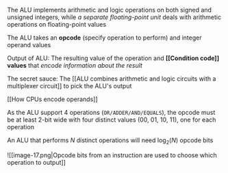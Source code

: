 The ALU implements arithmetic and logic operations on both signed and unsigned integers, while *a separate floating-point unit* deals with arithmetic operations on floating-point values

The ALU takes an **opcode** (specify operation to perform) and integer operand values

Output of ALU: The resulting value of the operation and **[[Condition code]] values** that *encode information about the result*

The secret sauce: The [[ALU combines arithmetic and logic circuits with a multiplexer circuit]] to pick the ALU's output

 [[How CPUs encode operands]]

As the ALU support 4 operations (`OR/ADDER/AND/EQUALS`), the opcode must be at least 2-bit wide with four distinct values (00, 01, 10, 11), one for each operation

An ALU that performs $N$ distinct operations will need $\log_{2}(N)$ opcode bits

![[image-17.png|Opcode bits from an instruction are used to choose which operation to output]]

